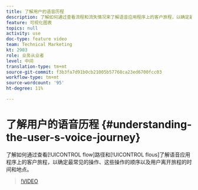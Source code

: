 ```yaml
---
title: 了解用户的语音历程
description: 了解如何通过查看流程和流失情况来了解语音应用程序上的客户旅程，以确定最常见的操作、这些操作的顺序以及用户离开旅程的时间和地点。
feature: 可视化图表
topics: null
activity: use
doc-type: feature video
team: Technical Marketing
kt: 2903
role: 业务从业者
level: 中间
translation-type: tm+mt
source-git-commit: f3b3fa7d91b0cb21005b57768ca23ed6700fcc03
workflow-type: tm+mt
source-wordcount: '95'
ht-degree: 11%

---
```



# 了解用户的语音历程 {#understanding-the-user-s-voice-journey}

了解如何通过查看[!UICONTROL flow]路径和[!UICONTROL flous]了解语音应用程序上的客户旅程，以确定最常见的操作、这些操作的顺序以及用户离开旅程的时间和地点。

>[!VIDEO](https://video.tv.adobe.com/v/27226/?quality=12)
